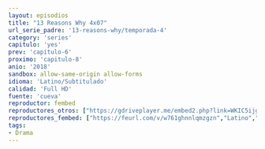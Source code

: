 ```yaml
---
layout: episodios
title: "13 Reasons Why 4x07"
url_serie_padre: '13-reasons-why/temporada-4'
category: 'series'
capitulo: 'yes'
prev: 'capitulo-6'
proximo: 'capitulo-8'
anio: '2018'
sandbox: allow-same-origin allow-forms
idioma: 'Latino/Subtitulado'
calidad: 'Full HD'
fuente: 'cueva'
reproductor: fembed
reproductores_otros: ["https://gdriveplayer.me/embed2.php?link=WKIC5ijgIEClpmw6UlEn3wTJWF1ZCG0cin49eeHhoEXoBX0%252B%252BZnetjd52W8Sera2nXVNpNeYyK%252BhUzoY4M93Ym5GAYIo2NmPS38U%252Foj0FFMhnf7NG3aSWVj6mT4mmHm8SLCi8r7Z5LdiwsxlbqpZu9an4L8uYnZ3pdt8qmdcK1WKQD%252BsqCj8YuQTHXrbmpvBgA4gNOUmsT1Ly1mnAQegBB","Latino","https://gdriveplayer.me/embed2.php?link=FTkVnfboqKI3B%252F2d6pWRsguiRrMxH0hBS2LZ40%252Bs6E6yuxoJyjH1E%252FgCDWwJ2wf%252BJ5CRc1pi%252B%252B4xB8ldNRniXNrQ%252BYEXGmcyeKo447igXPafdE7UFuKgCXxHXjX6fQPIQr398j5SCViS9PoLG4AwjxFQrckq37TNyvrvdSXep3LfNv4GuykfwLJOYwcW6ZkeGUPnC93Ws1cQSKM9EFjQ%252B9","Latino","https://supervideo.tv/e/lfykuvgf9kiz","Latino","https://mstream.fun/ojiz3bf6e7ja","Latino","https://gdriveplayer.me/embed2.php?link=ZrMIWztZym9zeqHFqdVcygIF8XCust7cW8vMJXTQxWcz9H4j%252BArAKDcdaHv6P%252BToYFUWI73F%252BRsW4Cfrae%252Fb%252FDimvUG5IT0xcAKaXloUhgApbCFuBQPVpNgfBjlTtAnlDCeaAuv5Up0FM3vho4m7uUaB%252FfToTjGGfCbvNK8jNQAyEHxnCVPPgGGKk6cTh1SuD7TeYS0rx8LPRCpwm39P%252BJ","Subtitulado","https://gdriveplayer.me/embed2.php?link=JQBp7%252BK7y6PRcXIVI02Y%252FABW3LlI1SS9cOfQPqWYiwK%252BOY8tuDO0c7XMS35tZmIqfAbpO2mpQi3As%252B1Gc0slBBjN7oc3UpikqpDR2qJnSRjpDP9b5Qxiz4ShFbAeUdMRAzXHWlLH%252BNyhugo4UQGsT%252F3q5Xs9X4sqlnbymMFzKqc2hQbepzHP3YXSnxNallzPaCO%252FZCWNw6ga8Uv1d7%252Fjrm","Subtitulado","https://mstream.fun/tc7sopuqautx","Subtitulado"]
reproductores_fembed: ["https://feurl.com/v/w761ghnnlqmzgzn","Latino","https://feurl.com/f/m-8x5c55j7j2xq7","Latino","https://feurl.com/v/j7pjghdd4jm3qkd","Subtitulado","https://feurl.com/v/2xk87i22w76k3-w","Subtitulado"]
tags:
- Drama
---
```











